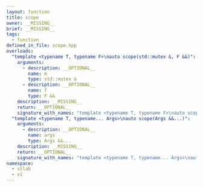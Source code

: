 ```yaml
---
layout: function
title: scope
owner: __MISSING__
brief: __MISSING__
tags:
  - function
defined_in_file: scope.hpp
overloads:
  "template <typename T, typename F>\nauto scope(std::mutex &, F &&)":
    arguments:
      - description: __OPTIONAL__
        name: m
        type: std::mutex &
      - description: __OPTIONAL__
        name: f
        type: F &&
    description: __MISSING__
    return: __OPTIONAL__
    signature_with_names: "template <typename T, typename F>\nauto scope(std::mutex & m, F && f)"
  "template <typename T, typename... Args>\nauto scope(Args &&...)":
    arguments:
      - description: __OPTIONAL__
        name: args
        type: Args &&...
    description: __MISSING__
    return: __OPTIONAL__
    signature_with_names: "template <typename T, typename... Args>\nauto scope(Args &&... args)"
namespace:
  - stlab
  - v1
---
```


